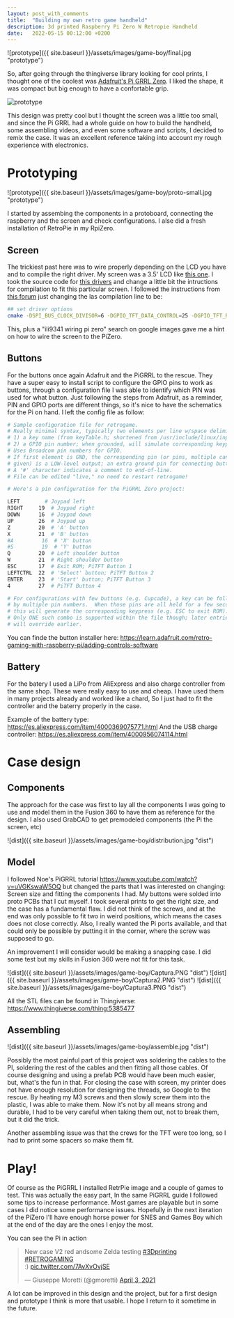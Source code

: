 ```yaml
---
layout: post_with_comments
title:  "Building my own retro game handheld"
description: 3d printed Raspberry Pi Zero W Retropie Handheld
date:   2022-05-15 00:12:00 +0200
---
```

![prototype]({{ site.baseurl }}/assets/images/game-boy/final.jpg "prototype")

So, after going through the thingiverse library looking for cool prints, I thought one of the coolest was [Adafruit's Pi GRRL Zero](https://learn.adafruit.com/pigrrl-zero). I liked the shape, it was compact but big enough
to have a confortable grip.

![prototype](https://cdn-learn.adafruit.com/guides/cropped_images/000/001/262/medium640/pigrrlzero-left.jpg "prototype")

This design was pretty cool but I thought the screen was a little too small, and since the Pi GRRL had a whole guide on how to build the handheld, some assembling videos, and even some software and scripts, I decided to remix the case. It was an excellent reference taking into account my rough experience with electronics.

# Prototyping
![prototype]({{ site.baseurl }}/assets/images/game-boy/proto-small.jpg "prototype")

I started by assembing the components in a protoboard, connecting the raspberry and the screen and check configurations. I alse did a fresh installation of RetroPie in my RpiZero. 

## Screen
The trickiest past here was to wire properly depending on the LCD you have and to compile the right driver. My screen was a 3.5' LCD like [this one](https://es.aliexpress.com/item/32847628219.html). 
I took the source code for [this drivers](https://github.com/juj/fbcp-ili9341) and change a little bit the intructions for compilation to fit this particular screen. I followed the instructions from [this forum](https://sudomod.com/forum/viewtopic.php?f=22&t=2312&start=260) just changing the las compilation line to be:

```bash
## set driver options
cmake -DSPI_BUS_CLOCK_DIVISOR=6 -DGPIO_TFT_DATA_CONTROL=25 -DGPIO_TFT_RESET_PIN=27 -DGPIO_TFT_BACKLIGHT=18 -DSTATISTICS=0 -DBACKLIGHT_CONTROL=ON -DUSE_DMA_TRANSFERS=OFF -DILI9341=ON
```
This, plus a "ili9341 wiring pi zero" search on google images gave me a hint on how to wire the screen to the PiZero.

## Buttons
 For the buttons once again Adafruit and the PiGRRL to the rescue. They have a super easy to install script to configure the GPIO pins to work as buttons, through a configuration file I was able to identify which PIN was used for what button. Just following the steps from Adafruit, as a reminder, PIN and GPIO ports are different things, so it's nice to have the schematics for the Pi on hand. I left the config file as follow:

 ```bash
# Sample configuration file for retrogame.
# Really minimal syntax, typically two elements per line w/space delimiter:
# 1) a key name (from keyTable.h; shortened from /usr/include/linux/input.h).
# 2) a GPIO pin number; when grounded, will simulate corresponding keypress.
# Uses Broadcom pin numbers for GPIO.
# If first element is GND, the corresponding pin (or pins, multiple can be
# given) is a LOW-level output; an extra ground pin for connecting buttons.
# A '#' character indicates a comment to end-of-line.
# File can be edited "live," no need to restart retrogame!

# Here's a pin configuration for the PiGRRL Zero project:

LEFT        # Joypad left
RIGHT     19  # Joypad right
DOWN      16  # Joypad down
UP        26  # Joypad up
Z         20  # 'A' button
X         21  # 'B' button
#A         16  # 'X' button
#S         19  # 'Y' button
Q         20  # Left shoulder button
W         21  # Right shoulder button
ESC       17  # Exit ROM; PiTFT Button 1
LEFTCTRL  22  # 'Select' button; PiTFT Button 2
ENTER     23  # 'Start' button; PiTFT Button 3
4         27  # PiTFT Button 4

# For configurations with few buttons (e.g. Cupcade), a key can be followed
# by multiple pin numbers.  When those pins are all held for a few seconds,
# this will generate the corresponding keypress (e.g. ESC to exit ROM).
# Only ONE such combo is supported within the file though; later entries
# will override earlier.
```

 You can finde the button installer here: https://learn.adafruit.com/retro-gaming-with-raspberry-pi/adding-controls-software

## Battery
For the batery I used a LiPo from AliExpress and also charge controller from the same shop. These were really easy to use and cheap. I have used them in many projects already and worked like a chard, So I just had to fit the controller and the baterry properly in the case.

Example of the battery type: https://es.aliexpress.com/item/4000369075771.html
And the USB charge controller: https://es.aliexpress.com/item/4000956074114.html

# Case design
## Components
The approach for the case was first to lay all the components I was going to use and model them in the Fusion 360 to have them as reference for the design. I also used GrabCAD to get premodeled components (the Pi the screen, etc) 

![dist]({{ site.baseurl }}/assets/images/game-boy/distribution.jpg "dist")

## Model 
I followed Noe\'s PiGRRL tutorial https://www.youtube.com/watch?v=uVGKswaW5OQ but changed the parts that I was interested on changing: Screen size and fitting the components I had. My buttons were solded into proto PCBs that I cut myself.
I took several prints to get the right size, and the case has a fundamental flaw. I did not think of the screws, and at the end was only possible to fit two in weird positions, which means the cases does not close correctly. Also, I really wanted the Pi ports available, and that could only be possible by putting it in the corner, where the screw was supposed to go.

An improvement I will consider would be making a snapping case. I did some test but my skills in Fusion 360 were not fit for this task.

![dist]({{ site.baseurl }}/assets/images/game-boy/Captura.PNG "dist")
![dist]({{ site.baseurl }}/assets/images/game-boy/Captura2.PNG "dist")
![dist]({{ site.baseurl }}/assets/images/game-boy/Captura3.PNG "dist")

All the STL files can be found in Thingiverse: https://www.thingiverse.com/thing:5385477

## Assembling

![dist]({{ site.baseurl }}/assets/images/game-boy/assemble.jpg "dist")

Possibly the most painful part of this project was soldering the cables to the PI, soldering the rest of the cables and then fitting all those cables. Of course designing and using a prefab PCB would have been much easier, but, what's the fun in that.
For closing the case with screen, my printer does not have enough resolution for designing the threads, so Google to the rescue. By heating my M3 screws and then slowly screw them into the plastic, I was able to make them. Now it's not by all means strong and durable, I had to be very careful when taking them out, not to break them, but it did the trick.

Another assembling issue was that the crews for the TFT were too long, so I had to print some spacers so make them fit.

# Play!
Of course as the PiGRRL I installed RetrPie image and a couple of games to test. This was actually the easy part, In the same PiGRRL guide I followed some tips to increase performance. Most games are playable but in some cases I did notice some performance issues. Hopefully in the next iteration of the PiZero I'll have enough horse power for SNES and Games Boy which at the end of the day are the ones I enjoy the most.

You can see the Pi in action
<blockquote class="twitter-tweet"><p lang="en" dir="ltr">New case V2 red andsome Zelda testing <a href="https://twitter.com/hashtag/3Dprinting?src=hash&amp;ref_src=twsrc%5Etfw">#3Dprinting</a> <a href="https://twitter.com/hashtag/RETROGAMING?src=hash&amp;ref_src=twsrc%5Etfw">#RETROGAMING</a><br>:) <a href="https://t.co/7AvXvOvjSE">pic.twitter.com/7AvXvOvjSE</a></p>&mdash; Giuseppe Moretti (@gmoretti) <a href="https://twitter.com/gmoretti/status/1378251252233072643?ref_src=twsrc%5Etfw">April 3, 2021</a></blockquote> <script async src="https://platform.twitter.com/widgets.js" charset="utf-8"></script>

A lot can be improved in this design and the project, but for a first design and prototype I think is more that usable. I hope I return to it sometime in the future.